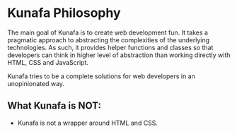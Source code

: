 
# Kunafa Philosophy

The main goal of Kunafa is to create web development fun. It takes a pragmatic approach to abstracting the complexities of the underlying technologies. As such, it provides helper functions and classes so that developers can think in higher level of abstraction than working directly with HTML, CSS and JavaScript.

Kunafa tries to be a complete solutions for web developers in an unopinionated way.

## What Kunafa is NOT:
- Kunafa is not a wrapper around HTML and CSS.

